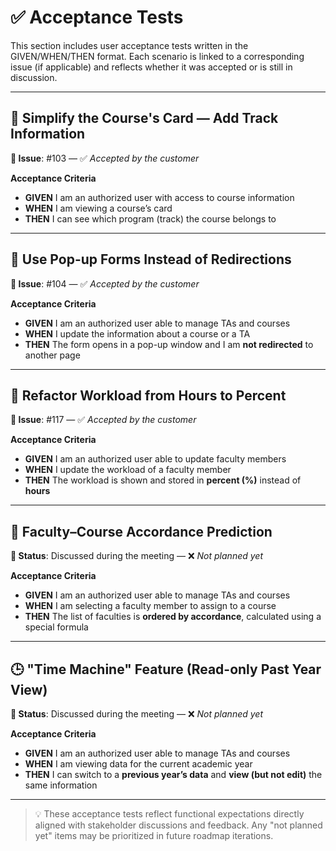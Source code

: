 # ✅ Acceptance Tests

This section includes user acceptance tests written in the GIVEN/WHEN/THEN format. Each scenario is linked to a corresponding issue (if applicable) and reflects whether it was accepted or is still in discussion.

---

## 📘 Simplify the Course's Card — Add Track Information  
**🔗 Issue**: #103 — ✅ *Accepted by the customer*

**Acceptance Criteria**  
- **GIVEN** I am an authorized user with access to course information  
- **WHEN** I am viewing a course’s card  
- **THEN** I can see which program (track) the course belongs to  

---

## 💬 Use Pop-up Forms Instead of Redirections  
**🔗 Issue**: #104 — ✅ *Accepted by the customer*

**Acceptance Criteria**  
- **GIVEN** I am an authorized user able to manage TAs and courses  
- **WHEN** I update the information about a course or a TA  
- **THEN** The form opens in a pop-up window and I am **not redirected** to another page  

---

## 🔁 Refactor Workload from Hours to Percent  
**🔗 Issue**: #117 — ✅ *Accepted by the customer*

**Acceptance Criteria**  
- **GIVEN** I am an authorized user able to update faculty members  
- **WHEN** I update the workload of a faculty member  
- **THEN** The workload is shown and stored in **percent (%)** instead of **hours**  

---

## 🧠 Faculty–Course Accordance Prediction  
**📝 Status**: Discussed during the meeting — ❌ *Not planned yet*

**Acceptance Criteria**  
- **GIVEN** I am an authorized user able to manage TAs and courses  
- **WHEN** I am selecting a faculty member to assign to a course  
- **THEN** The list of faculties is **ordered by accordance**, calculated using a special formula  

---

## 🕒 "Time Machine" Feature (Read-only Past Year View)  
**📝 Status**: Discussed during the meeting — ❌ *Not planned yet*

**Acceptance Criteria**  
- **GIVEN** I am an authorized user able to manage TAs and courses  
- **WHEN** I am viewing data for the current academic year  
- **THEN** I can switch to a **previous year’s data** and **view (but not edit)** the same information  

---

> 💡 These acceptance tests reflect functional expectations directly aligned with stakeholder discussions and feedback. Any "not planned yet" items may be prioritized in future roadmap iterations.
